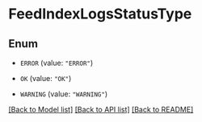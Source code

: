 # FeedIndexLogsStatusType

## Enum


* `ERROR` (value: `"ERROR"`)

* `OK` (value: `"OK"`)

* `WARNING` (value: `"WARNING"`)


[[Back to Model list]](../README.md#documentation-for-models) [[Back to API list]](../README.md#documentation-for-api-endpoints) [[Back to README]](../README.md)


